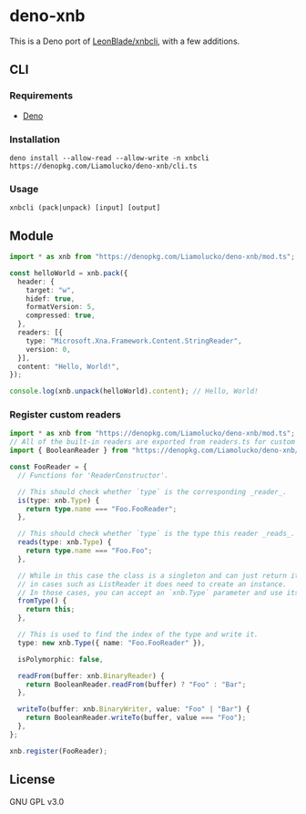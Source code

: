 # deno-xnb
This is a Deno port of [LeonBlade/xnbcli](https://github.com/LeonBlade/xnbcli), with a few additions.

## CLI
### Requirements
- [Deno](https://deno.land/)

### Installation
`deno install --allow-read --allow-write -n xnbcli https://denopkg.com/Liamolucko/deno-xnb/cli.ts`

### Usage
`xnbcli (pack|unpack) [input] [output]`

## Module
```typescript
import * as xnb from "https://denopkg.com/Liamolucko/deno-xnb/mod.ts";

const helloWorld = xnb.pack({
  header: {
    target: "w",
    hidef: true,
    formatVersion: 5,
    compressed: true,
  },
  readers: [{
    type: "Microsoft.Xna.Framework.Content.StringReader",
    version: 0,
  }],
  content: "Hello, World!",
});

console.log(xnb.unpack(helloWorld).content); // Hello, World!
```

### Register custom readers
```typescript
import * as xnb from "https://denopkg.com/Liamolucko/deno-xnb/mod.ts";
// All of the built-in readers are exported from readers.ts for custom readers to build on.
import { BooleanReader } from "https://denopkg.com/Liamolucko/deno-xnb/readers.ts";

const FooReader = {
  // Functions for 'ReaderConstructor'.

  // This should check whether `type` is the corresponding _reader_.
  is(type: xnb.Type) {
    return type.name === "Foo.FooReader";
  },

  // This should check whether `type` is the type this reader _reads_.
  reads(type: xnb.Type) {
    return type.name === "Foo.Foo";
  },

  // While in this case the class is a singleton and can just return itself,
  // in cases such as ListReader it does need to create an instance.
  // In those cases, you can accept an `xnb.Type` parameter and use its generics to consruct the class.
  fromType() {
    return this;
  },

  // This is used to find the index of the type and write it.
  type: new xnb.Type({ name: "Foo.FooReader" }),

  isPolymorphic: false,

  readFrom(buffer: xnb.BinaryReader) {
    return BooleanReader.readFrom(buffer) ? "Foo" : "Bar";
  },

  writeTo(buffer: xnb.BinaryWriter, value: "Foo" | "Bar") {
    return BooleanReader.writeTo(buffer, value === "Foo");
  },
};

xnb.register(FooReader);
```

## License
GNU GPL v3.0
